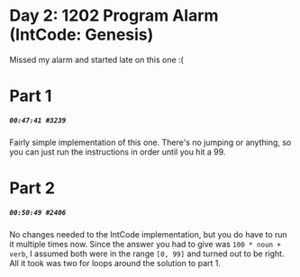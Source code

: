 # Day 2: 1202 Program Alarm (IntCode: Genesis)

Missed my alarm and started late on this one :(

# Part 1

##### `00:47:41 #3239`

Fairly simple implementation of this one. There's no jumping or anything, so you can just run the instructions in order until you hit a 99.

# Part 2

##### `00:50:49 #2406`

No changes needed to the IntCode implementation, but you do have to run it multiple times now. Since the answer you had to give was `100 * noun + verb`, I assumed both were in the range `[0, 99]` and turned out to be right. All it took was two for loops around the solution to part 1.
